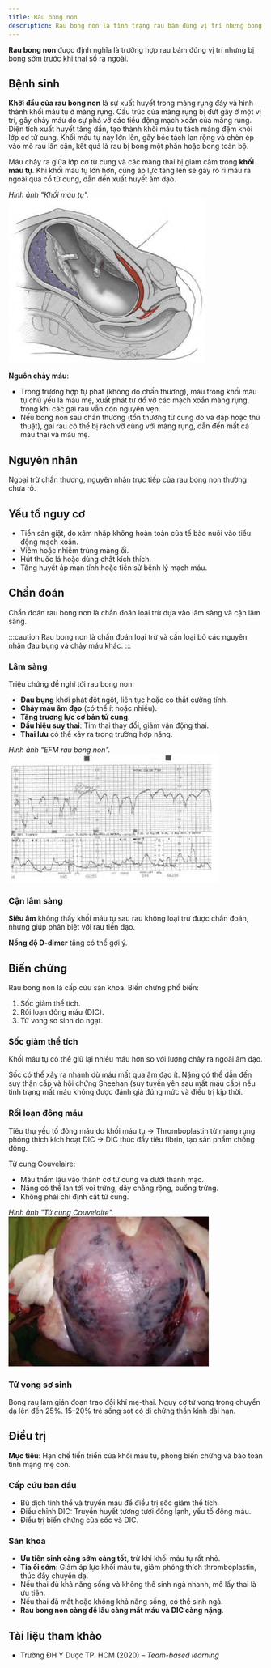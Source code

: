 ```yaml
---
title: Rau bong non
description: Rau bong non là tình trạng rau bám đúng vị trí nhưng bong sớm trước khi thai sổ, gây nguy cơ cao cho mẹ và thai nhi.
---
```


**Rau bong non** được định nghĩa là trường hợp rau bám đúng vị trí nhưng bị bong sớm trước khi thai sổ ra ngoài.

## Bệnh sinh

**Khởi đầu của rau bong non** là sự xuất huyết trong màng rụng đáy và hình thành khối máu tụ ở màng rụng. Cấu trúc của màng rụng bị đứt gãy ở một vị trí, gây chảy máu do sự phá vỡ các tiểu động mạch xoắn của màng rụng. Diện tích xuất huyết tăng dần, tạo thành khối máu tụ tách màng đệm khỏi lớp cơ tử cung. Khối máu tụ này lớn lên, gây bóc tách lan rộng và chèn ép vào mô rau lân cận, kết quả là rau bị bong một phần hoặc bong toàn bộ.

Máu chảy ra giữa lớp cơ tử cung và các màng thai bị giam cầm trong **khối máu tụ**. Khi khối máu tụ lớn hơn, cùng áp lực tăng lên sẽ gây rò rỉ máu ra ngoài qua cổ tử cung, dẫn đến xuất huyết âm đạo.

_Hình ảnh "Khối máu tụ"._
![Khối máu tụ](./_images/rau-bong-non/khoi-mau-tu.png)

**Nguồn chảy máu**:

- Trong trường hợp tự phát (không do chấn thương), máu trong khối máu tụ chủ yếu là máu mẹ, xuất phát từ đổ vỡ các mạch xoắn màng rụng, trong khi các gai rau vẫn còn nguyên vẹn.
- Nếu bong non sau chấn thương (tổn thương tử cung do va đập hoặc thủ thuật), gai rau có thể bị rách vỡ cùng với màng rụng, dẫn đến mất cả máu thai và máu mẹ.

## Nguyên nhân

Ngoại trừ chấn thương, nguyên nhân trực tiếp của rau bong non thường chưa rõ.

## Yếu tố nguy cơ

- Tiền sản giật, do xâm nhập không hoàn toàn của tế bào nuôi vào tiểu động mạch xoắn.
- Viêm hoặc nhiễm trùng màng ối.
- Hút thuốc lá hoặc dùng chất kích thích.
- Tăng huyết áp mạn tính hoặc tiền sử bệnh lý mạch máu.

## Chẩn đoán

Chẩn đoán rau bong non là chẩn đoán loại trừ dựa vào lâm sàng và cận lâm sàng.

:::caution
Rau bong non là chẩn đoán loại trừ và cần loại bỏ các nguyên nhân đau bụng và chảy máu khác.
:::

### Lâm sàng

Triệu chứng để nghĩ tới rau bong non:

- **Đau bụng** khởi phát đột ngột, liên tục hoặc co thắt cường tính.
- **Chảy máu âm đạo** (có thể ít hoặc nhiều).
- **Tăng trương lực cơ bản tử cung**.
- **Dấu hiệu suy thai**: Tim thai thay đổi, giảm vận động thai.
- **Thai lưu** có thể xảy ra trong trường hợp nặng.

_Hình ảnh "EFM rau bong non"._
![EFM rau bong non](./_images/rau-bong-non/EFM-rau-bong-non.png)

### Cận lâm sàng

**Siêu âm** không thấy khối máu tụ sau rau không loại trừ được chẩn đoán, nhưng giúp phân biệt với rau tiền đạo.

**Nồng độ D-dimer** tăng có thể gợi ý.

## Biến chứng

Rau bong non là cấp cứu sản khoa. Biến chứng phổ biến:

1. Sốc giảm thể tích.
2. Rối loạn đông máu (DIC).
3. Tử vong sơ sinh do ngạt.

### Sốc giảm thể tích

Khối máu tụ có thể giữ lại nhiều máu hơn so với lượng chảy ra ngoài âm đạo.

Sốc có thể xảy ra nhanh dù máu mất qua âm đạo ít. Nặng có thể dẫn đến suy thận cấp và hội chứng Sheehan (suy tuyến yên sau mất máu cấp) nếu tình trạng mất máu không được đánh giá đúng mức và điều trị kịp thời.

### Rối loạn đông máu

Tiêu thụ yếu tố đông máu do khối máu tụ → Thromboplastin từ màng rụng phóng thích kích hoạt DIC → DIC thúc đẩy tiêu fibrin, tạo sản phẩm chống đông.

Tử cung Couvelaire:

- Máu thẩm lậu vào thành cơ tử cung và dưới thanh mạc.
- Nặng có thể lan tới vòi trứng, dây chằng rộng, buồng trứng.
- Không phải chỉ định cắt tử cung.

_Hình ảnh "Tử cung Couvelaire"._
![Tử cung Couvelaire](./_images/rau-bong-non/tu-cung-couvelaire.png)

### Tử vong sơ sinh

Bong rau làm gián đoạn trao đổi khí mẹ-thai. Nguy cơ tử vong trong chuyển dạ lên đến 25%. 15–20% trẻ sống sót có di chứng thần kinh dài hạn.

## Điều trị

**Mục tiêu**: Hạn chế tiến triển của khối máu tụ, phòng biến chứng và bảo toàn tính mạng mẹ con.

### Cấp cứu ban đầu

- Bù dịch tinh thể và truyền máu để điều trị sốc giảm thể tích.
- Điều chỉnh DIC: Truyền huyết tương tươi đông lạnh, yếu tố đông máu.
- Điều trị biến chứng của sốc và DIC.

### Sản khoa

- **Ưu tiên sinh càng sớm càng tốt**, trừ khi khối máu tụ rất nhỏ.
- **Tia ối sớm**: Giảm áp lực khối máu tụ, giảm phóng thích thromboplastin, thúc đẩy chuyển dạ.
- Nếu thai đủ khả năng sống và không thể sinh ngả nhanh, mổ lấy thai là ưu tiên.
- Nếu thai đã mất hoặc không khả năng sống, có thể sinh ngả.
- **Rau bong non càng để lâu càng mất máu và DIC càng nặng**.

## Tài liệu tham khảo

- Trường ĐH Y Dược TP. HCM (2020) – _Team-based learning_
